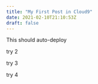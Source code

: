 ```yaml
---
title: "My First Post in Cloud9"
date: 2021-02-10T21:10:53Z
draft: false
---
```


This should auto-deploy

try 2

try 3

try 4